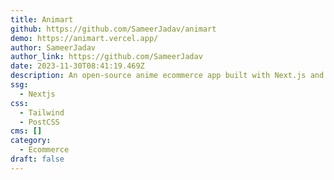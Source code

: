 ```yaml
---
title: Animart
github: https://github.com/SameerJadav/animart
demo: https://animart.vercel.app/
author: SameerJadav
author_link: https://github.com/SameerJadav
date: 2023-11-30T08:41:19.469Z
description: An open-source anime ecommerce app built with Next.js and Shopify.
ssg:
  - Nextjs
css:
  - Tailwind
  - PostCSS
cms: []
category:
  - Ecommerce
draft: false
---
```

